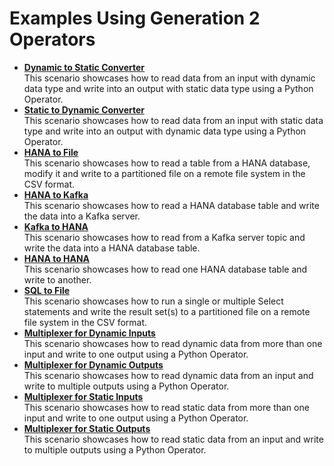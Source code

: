 <!-- loio98af316d90d3440eb52ce59360198829 -->

# Examples Using Generation 2 Operators

-   **[Dynamic to Static Converter](dynamic-to-static-converter-90981f9.md "This scenario showcases how to read data from an input with dynamic data type and write
		into an output with static data type using a Python Operator.")**  
This scenario showcases how to read data from an input with dynamic data type and write into an output with static data type using a Python Operator.
-   **[Static to Dynamic Converter](static-to-dynamic-converter-0f4bf34.md "This scenario showcases how to read data from an input with static data type and write
		into an output with dynamic data type using a Python Operator. ")**  
This scenario showcases how to read data from an input with static data type and write into an output with dynamic data type using a Python Operator.
-   **[HANA to File](hana-to-file-866afc2.md "This scenario showcases how to read a table from a HANA database, modify it and write to
		a partitioned file on a remote file system in the CSV format.")**  
This scenario showcases how to read a table from a HANA database, modify it and write to a partitioned file on a remote file system in the CSV format.
-   **[HANA to Kafka](hana-to-kafka-7d04ad8.md "This scenario showcases how to read a HANA database table and write the data into a
		Kafka server.")**  
This scenario showcases how to read a HANA database table and write the data into a Kafka server.
-   **[Kafka to HANA](kafka-to-hana-bbb754a.md "This scenario showcases how to read from a Kafka server topic and write the data into
		a HANA database table.")**  
This scenario showcases how to read from a Kafka server topic and write the data into a HANA database table.
-   **[HANA to HANA](hana-to-hana-47178dd.md "This scenario showcases how to read one HANA database table and write to
		another.")**  
This scenario showcases how to read one HANA database table and write to another.
-   **[SQL to File](sql-to-file-5bbb577.md "This scenario showcases how to run a single or multiple Select statements and write the
		result set(s) to a partitioned file on a remote file system in the CSV format.")**  
This scenario showcases how to run a single or multiple Select statements and write the result set\(s\) to a partitioned file on a remote file system in the CSV format.
-   **[Multiplexer for Dynamic Inputs](multiplexer-for-dynamic-inputs-c452e2f.md "This scenario showcases how to read dynamic data from more than one input and write to
		one output using a Python Operator.")**  
This scenario showcases how to read dynamic data from more than one input and write to one output using a Python Operator.
-   **[Multiplexer for Dynamic Outputs](multiplexer-for-dynamic-outputs-36cf758.md "This scenario showcases how to read dynamic data from an input and write to multiple
		outputs using a Python Operator.")**  
This scenario showcases how to read dynamic data from an input and write to multiple outputs using a Python Operator.
-   **[Multiplexer for Static Inputs](multiplexer-for-static-inputs-7b17827.md "This scenario showcases how to read static data from more than one input and write to
		one output using a Python Operator.")**  
This scenario showcases how to read static data from more than one input and write to one output using a Python Operator.
-   **[Multiplexer for Static Outputs](multiplexer-for-static-outputs-bba574e.md "This scenario showcases how to read static data from an input and write to multiple
		outputs using a Python Operator.")**  
This scenario showcases how to read static data from an input and write to multiple outputs using a Python Operator.

